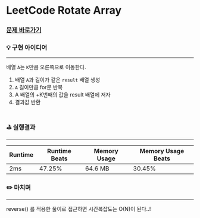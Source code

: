 # LeetCode Rotate Array
### [문제 바로가기](https://leetcode.com/explore/interview/card/top-interview-questions-easy/92/array/646/)

### 💡 구현 아이디어
---
배열  `A`는 `K`만큼 오른쪽으로 이동한다. <br/>

1. 배열  `A`과 길이가 같은 `result` 배열 생성
2. `A` 길이만큼 for문 반복
3. A 배열의 +K번째의 값을 result 배열에 저자
4. 결과값 반환 <br/><br/>


### ⛳️ 실행결과
---
| Runtime | Runtime Beats | Memory Usage | Memory Usage Beats |
| ------ | ------ | ------ | ------ |
|  2ms | 47.25% | 64.6 MB | 30.45% | <br/><br/>


### ✏️ 마치며
---
reverse() 를 적용한 풀이로 접근하면 시간복잡도는 O(N)이 된다..!
